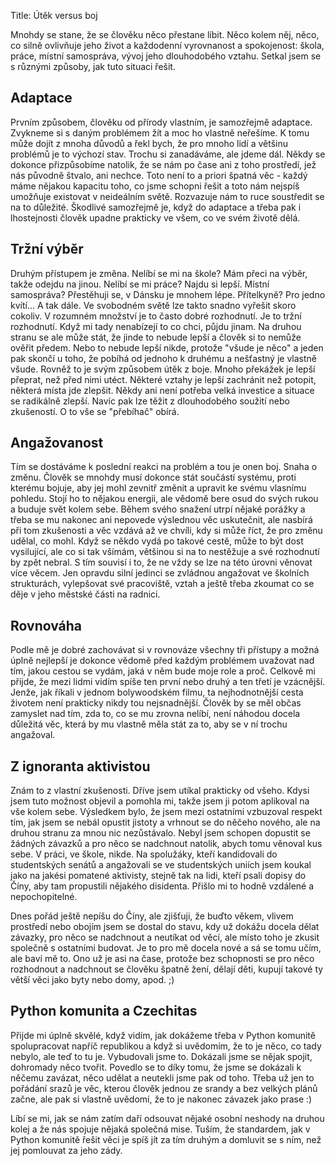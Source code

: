 Title: Útěk versus boj

Mnohdy se stane, že se člověku něco přestane líbit. Něco kolem něj, něco, co silně ovlivňuje jeho život a každodenní vyrovnanost a spokojenost: škola, práce, místní samospráva, vývoj jeho dlouhodobého vztahu. Setkal jsem se s různými způsoby, jak tuto situaci řešit.

## Adaptace

Prvním způsobem, člověku od přírody vlastním, je samozřejmě adaptace. Zvykneme si s daným problémem žít a moc ho vlastně neřešíme. K tomu může dojít z mnoha důvodů a řekl bych, že pro mnoho lidí a většinu problémů je to výchozí stav. Trochu si zanadáváme, ale jdeme dál. Někdy se dokonce přizpůsobíme natolik, že se nám po čase ani z toho prostředí, jež nás původně štvalo, ani nechce. Toto není to a priori špatná věc - každý máme nějakou kapacitu toho, co jsme schopni řešit a toto nám nejspíš umožňuje existovat v neideálním světě. Rozvazuje nám to ruce soustředit se na to důležité. Škodlivé samozřejmě je, když do adaptace a třeba pak i lhostejnosti člověk upadne prakticky ve všem, co ve svém životě dělá.

## Tržní výběr

Druhým přístupem je změna. Nelíbí se mi na škole? Mám přeci na výběr, takže odejdu na jinou. Nelíbí se mi práce? Najdu si lepší. Místní samospráva? Přestěhuji se, v Dánsku je mnohem lépe. Přítelkyně? Pro jedno kvítí... A tak dále. Ve svobodném světě lze takto snadno vyřešit skoro cokoliv. V rozumném množství je to často dobré rozhodnutí. Je to tržní rozhodnutí. Když mi tady nenabízejí to co chci, půjdu jinam. Na druhou stranu se ale může stát, že jinde to nebude lepší a člověk si to nemůže ověřit předem. Nebo to nebude lepší nikde, protože "všude je něco" a jeden pak skončí u toho, že pobíhá od jednoho k druhému a nešťastný je vlastně všude. Rovněž to je svým způsobem útěk z boje. Mnoho překážek je lepší přeprat, než před nimi utéct. Některé vztahy je lepší zachránit než potopit, některá místa jde zlepšit. Někdy ani není potřeba velká investice a situace se radikálně zlepší. Navíc pak lze těžit z dlouhodobého soužití nebo zkušeností. O to vše se "přebíhač" obírá.

## Angažovanost

Tím se dostáváme k poslední reakci na problém a tou je onen boj. Snaha o změnu. Člověk se mnohdy musí dokonce stát součástí systému, proti kterému bojuje, aby jej mohl zevnitř změnit a upravit ke svému vlasnímu pohledu. Stojí ho to nějakou energii, ale vědomě bere osud do svých rukou a buduje svět kolem sebe. Během svého snažení utrpí nějaké porážky a třeba se mu nakonec ani nepovede výslednou věc uskutečnit, ale nasbírá při tom zkušenosti a věc vzdává až ve chvíli, kdy si může říct, že pro změnu udělal, co mohl. Když se někdo vydá po takové cestě, může to být dost vysilující, ale co si tak všímám, většinou si na to nestěžuje a své rozhodnutí by zpět nebral. S tím souvisí i to, že ne vždy se lze na této úrovni věnovat více věcem. Jen opravdu silní jedinci se zvládnou angažovat ve školních strukturách, vylepšovat své pracoviště, vztah a ještě třeba zkoumat co se děje v jeho městské části na radnici.

## Rovnováha

Podle mě je dobré zachovávat si v rovnováze všechny tři přístupy a možná úplně nejlepší je dokonce vědomě před každým problémem uvažovat nad tím, jakou cestou se vydám, jaká v něm bude moje role a proč. Celkově mi přijde, že mezi lidmi vidím spíše ten první nebo druhý a ten třetí je vzácnější. Jenže, jak říkali v jednom bolywoodském filmu, ta nejhodnotnější cesta životem není prakticky nikdy tou nejsnadnější. Člověk by se měl občas zamyslet nad tím, zda to, co se mu zrovna nelíbí, není náhodou docela důležitá věc, která by mu vlastně měla stát za to, aby se v ní trochu angažoval.

## Z ignoranta aktivistou

Znám to z vlastní zkušenosti. Dříve jsem utíkal prakticky od všeho. Kdysi jsem tuto možnost objevil a pomohla mi, takže jsem ji potom aplikoval na vše kolem sebe. Výsledkem bylo, že jsem mezi ostatními vzbuzoval respekt tím, jak jsem se nebál opustit jistoty a vrhnout se do něčeho nového, ale na druhou stranu za mnou nic nezůstávalo. Nebyl jsem schopen dopustit se žádných závazků a pro něco se nadchnout natolik, abych tomu věnoval kus sebe. V práci, ve škole, nikde. Na spolužáky, kteří kandidovali do studentských senátů a angažovali se ve studentských uniích jsem koukal jako na jakési pomatené aktivisty, stejně tak na lidi, kteří psali dopisy do Číny, aby tam propustili nějakého disidenta. Přišlo mi to hodně vzdálené a nepochopitelné.

Dnes pořád ještě nepíšu do Číny, ale zjišťuji, že buďto věkem, vlivem prostředí nebo obojím jsem se dostal do stavu, kdy už dokážu docela dělat závazky, pro něco se nadchnout a neutíkat od věcí, ale místo toho je zkusit společně s ostatními budovat. Je to pro mě docela nové a sá se tomu učím, ale baví mě to. Ono už je asi na čase, protože bez schopnosti se pro něco rozhodnout a nadchnout se člověku špatně žení, dělají děti, kupují takové ty větší věci jako byty nebo domy, apod. ;)

## Python komunita a Czechitas

Přijde mi úplně skvělé, když vidím, jak dokážeme třeba v Python komunitě spolupracovat napříč republikou a když si uvědomím, že to je něco, co tady nebylo, ale teď to tu je. Vybudovali jsme to. Dokázali jsme se nějak spojit, dohromady něco tvořit. Povedlo se to díky tomu, že jsme se dokázali k něčemu zavázat, něco udělat a neutekli jsme pak od toho. Třeba už jen to pořádání srazů je věc, kterou člověk jednou ze srandy a bez velkých plánů začne, ale pak si vlastně uvědomí, že to je nakonec závazek jako prase :)

Líbí se mi, jak se nám zatím daří odsouvat nějaké osobní neshody na druhou kolej a že nás spojuje nějaká společná mise. Tuším, že standardem, jak v Python komunitě řešit věci je spíš jít za tím druhým a domluvit se s ním, než jej pomlouvat za jeho zády.




